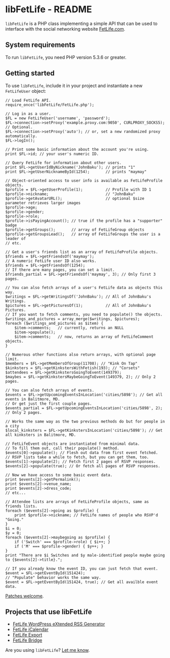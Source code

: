 # libFetLife - README

`libFetLife` is a PHP class implementing a simple API that can be used to interface with the social networking website [FetLife.com](https://fetlife.com/).

## System requirements

To run `libFetLife`, you need PHP version 5.3.6 or greater.

## Getting started

To use `libFetLife`, include it in your project and instantiate a new `FetLifeUser` object:

    // Load FetLife API.
    require_once('libFetLife/FetLife.php');

    // Log in as a user.
    $FL = new FetLifeUser('username', 'password');
    $FL->connection->setProxy('example.proxy.com:9050', CURLPROXY_SOCKS5); // Optional.
    $FL->connection->setProxy('auto'); // or, set a new randomized proxy automatically.
    $FL->logIn();

    // Print some basic information about the account you're using.
    print $FL->id; // your user's numeric ID.

    // Query FetLife for information about other users.
    print $FL->getUserIdByNickname('JohnBaku'); // prints "1"
    print $FL->getUserNicknameById(1254);       // prints "maymay"

    // Object-oriented access to user info is available as FetLifeProfile objects.
    $profile = $FL->getUserProfile(1);          // Profile with ID 1
    $profile->nickname;                         // "JohnBaku"
    $profile->getAvatarURL();                   // optional $size parameter retrieves larger images
    $profile->age;
    $profile->gender;
    $profile->role;
    $profile->isPayingAccount(); // true if the profile has a "supporter" badge
    $profile->getGroups();       // array of FetLifeGroup objects
    $profile->getGroupsLead();   // array of FetLifeGroups the user is a leader of
    // etc.

    // Get a user's friends list as an array of FetLifeProfile objects.
    $friends = $FL->getFriendsOf('maymay');
    // A numeric FetLife user ID also works.
    $friends = $FL->getFriendsOf(1254);
    // If there are many pages, you can set a limit.
    $friends_partial = $FL->getFriendsOf('maymay', 3); // Only first 3 pages.

    // You can also fetch arrays of a user's FetLife data as objects this way.
    $writings = $FL->getWritingsOf('JohnBaku'); // All of JohnBaku's Writings.
    $pictures = $FL->getPicturesOf(1);          // All of JohnBaku's Pictures.
    // If you want to fetch comments, you need to populate() the objects.
    $writings_and_pictures = array_merge($writings, $pictures);
    foreach ($writings_and_pictures as $item) {
        $item->comments;   // currently, returns an NULL
        $item->populate();
        $item->comments;   // now, returns an array of FetLifeComment objects.
    }

    // Numerous other functions also return arrays, with optional page limit.
    $members = $FL->getMembersOfGroup(11708); // "Kink On Tap"
    $kinksters = $FL->getKinkstersWithFetish(193); // "Corsets"
    $attendees = $FL->getKinkstersGoingToEvent(149379);
    $maybes = $FL->getKinkstersMaybeGoingToEvent(149379, 2); // Only 2 pages.

    // You can also fetch arrays of events.
    $events = $FL->getUpcomingEventsInLocation('cities/5898'); // Get all events in Balitmore, MD.
    // Or get just the first couple pages.
    $events_partial = $FL->getUpcomingEventsInLocation('cities/5898', 2); // Only 2 pages.

    // Works the same way as the two previous methods do but for people in a city
    $local_kinksters = $FL->getKinkstersInLocation('cities/5898'); // Get all kinksters in Balitmore, MD.

    // FetLifeEvent objects are instantiated from minimal data.
    // To fill them out, call their populate() method.
    $events[0]->populate(); // Flesh out data from first event fetched.
    // RSVP lists take a while to fetch, but you can get them, too.
    $events[1]->populate(2); // Fetch first 2 pages of RSVP responses.
    $events[2]->populate(true); // Or fetch all pages of RSVP responses.

    // Now we have access to some basic event data.
    print $events[2]->getPermalink();
    print $events[2]->venue_name;
    print $events[2]->dress_code;
    // etc...

    // Attendee lists are arrays of FetLifeProfile objects, same as friends lists.
    foreach ($events[2]->going as $profile) {
        print $profile->nickname; // FetLife names of people who RSVP'd "Going."
    }
    $i = 0;
    $y = 0;
    foreach ($events[2]->maybegoing as $profile) {
        if ('Switch' === $profile->role) { $i++; }
        if ('M' === $profile->gender) { $y++; }
    }
    print "There are $i Switches and $y male-identified people maybe going to {$events[2]->title}.";

    // If you already know the event ID, you can just fetch that event.
    $event = $FL->getEventById(151424);
    // "Populate" behavior works the same way.
    $event = $FL->getEventById(151424, true); // Get all availble event data.

[Patches welcome](https://github.com/meitar/libFetLife/issues/new).

## Projects that use libFetLife

* [FetLife WordPress eXtended RSS Generator](https://github.com/meitar/fetlife2wxr)
* [FetLife iCalendar](https://github.com/meitar/fetlife-icalendar/)
* [FetLife Export](https://github.com/meitar/fetlife-export/)
* [FetLife Bridge](https://github.com/meitar/fetlife-bridge/)

Are you using `libFetLife`? [Let me know](http://maybemaimed.com/seminars/#booking-inquiry).

